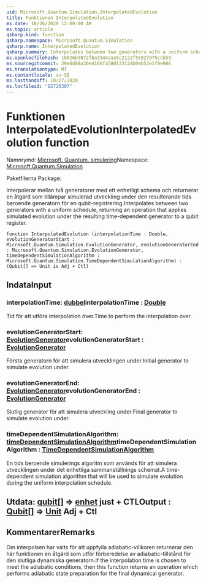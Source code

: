 ```yaml
---
uid: Microsoft.Quantum.Simulation.InterpolatedEvolution
title: Funktionen InterpolatedEvolution
ms.date: 10/26/2020 12:00:00 AM
ms.topic: article
qsharp.kind: function
qsharp.namespace: Microsoft.Quantum.Simulation
qsharp.name: InterpolatedEvolution
qsharp.summary: Interpolates between two generators with a uniform schedule, returning an operation that applies simulated evolution under the resulting time-dependent generator to a qubit register.
ms.openlocfilehash: 18026b9872f6a3344a1e5c2122f55927975ccb59
ms.sourcegitcommit: 29e0d88a30e4166fa580132124b0eb57e1f0e986
ms.translationtype: MT
ms.contentlocale: sv-SE
ms.lasthandoff: 10/27/2020
ms.locfileid: "92726307"
---
```

# <a name="interpolatedevolution-function"></a><span data-ttu-id="615a2-102">Funktionen InterpolatedEvolution</span><span class="sxs-lookup"><span data-stu-id="615a2-102">InterpolatedEvolution function</span></span>

<span data-ttu-id="615a2-103">Namnrymd: [Microsoft. Quantum. simulering](xref:Microsoft.Quantum.Simulation)</span><span class="sxs-lookup"><span data-stu-id="615a2-103">Namespace: [Microsoft.Quantum.Simulation](xref:Microsoft.Quantum.Simulation)</span></span>

<span data-ttu-id="615a2-104">Paketfilerna [](https://nuget.org/packages/)</span><span class="sxs-lookup"><span data-stu-id="615a2-104">Package: [](https://nuget.org/packages/)</span></span>


<span data-ttu-id="615a2-105">Interpolerar mellan två generatorer med ett enhetligt schema och returnerar en åtgärd som tillämpar simulerad utveckling under den resulterande tids beroende generatorn för en qubit-registrering.</span><span class="sxs-lookup"><span data-stu-id="615a2-105">Interpolates between two generators with a uniform schedule, returning an operation that applies simulated evolution under the resulting time-dependent generator to a qubit register.</span></span>

```qsharp
function InterpolatedEvolution (interpolationTime : Double, evolutionGeneratorStart : Microsoft.Quantum.Simulation.EvolutionGenerator, evolutionGeneratorEnd : Microsoft.Quantum.Simulation.EvolutionGenerator, timeDependentSimulationAlgorithm : Microsoft.Quantum.Simulation.TimeDependentSimulationAlgorithm) : (Qubit[] => Unit is Adj + Ctl)
```


## <a name="input"></a><span data-ttu-id="615a2-106">Indata</span><span class="sxs-lookup"><span data-stu-id="615a2-106">Input</span></span>

### <a name="interpolationtime--double"></a><span data-ttu-id="615a2-107">interpolationTime: [dubbel](xref:microsoft.quantum.lang-ref.double)</span><span class="sxs-lookup"><span data-stu-id="615a2-107">interpolationTime : [Double](xref:microsoft.quantum.lang-ref.double)</span></span>

<span data-ttu-id="615a2-108">Tid för att utföra interpolation över.</span><span class="sxs-lookup"><span data-stu-id="615a2-108">Time to perform the interpolation over.</span></span>


### <a name="evolutiongeneratorstart--evolutiongenerator"></a><span data-ttu-id="615a2-109">evolutionGeneratorStart: [EvolutionGenerator](xref:Microsoft.Quantum.Simulation.EvolutionGenerator)</span><span class="sxs-lookup"><span data-stu-id="615a2-109">evolutionGeneratorStart : [EvolutionGenerator](xref:Microsoft.Quantum.Simulation.EvolutionGenerator)</span></span>

<span data-ttu-id="615a2-110">Första generatorn för att simulera utvecklingen under.</span><span class="sxs-lookup"><span data-stu-id="615a2-110">Initial generator to simulate evolution under.</span></span>


### <a name="evolutiongeneratorend--evolutiongenerator"></a><span data-ttu-id="615a2-111">evolutionGeneratorEnd: [EvolutionGenerator](xref:Microsoft.Quantum.Simulation.EvolutionGenerator)</span><span class="sxs-lookup"><span data-stu-id="615a2-111">evolutionGeneratorEnd : [EvolutionGenerator](xref:Microsoft.Quantum.Simulation.EvolutionGenerator)</span></span>

<span data-ttu-id="615a2-112">Slutlig generator för att simulera utveckling under.</span><span class="sxs-lookup"><span data-stu-id="615a2-112">Final generator to simulate evolution under.</span></span>


### <a name="timedependentsimulationalgorithm--timedependentsimulationalgorithm"></a><span data-ttu-id="615a2-113">timeDependentSimulationAlgorithm: [timeDependentSimulationAlgorithm](xref:Microsoft.Quantum.Simulation.TimeDependentSimulationAlgorithm)</span><span class="sxs-lookup"><span data-stu-id="615a2-113">timeDependentSimulationAlgorithm : [TimeDependentSimulationAlgorithm](xref:Microsoft.Quantum.Simulation.TimeDependentSimulationAlgorithm)</span></span>

<span data-ttu-id="615a2-114">En tids beroende simulerings algoritm som används för att simulera utvecklingen under det enhetliga sammanställnings schemat.</span><span class="sxs-lookup"><span data-stu-id="615a2-114">A time-dependent simulation algorithm that will be used to simulate evolution during the uniform interpolation schedule.</span></span>



## <a name="output--qubit--unit-adj--ctl"></a><span data-ttu-id="615a2-115">Utdata: [qubit](xref:microsoft.quantum.lang-ref.qubit)[] => [enhet](xref:microsoft.quantum.lang-ref.unit) just + CTL</span><span class="sxs-lookup"><span data-stu-id="615a2-115">Output : [Qubit](xref:microsoft.quantum.lang-ref.qubit)[] => [Unit](xref:microsoft.quantum.lang-ref.unit) Adj + Ctl</span></span>



## <a name="remarks"></a><span data-ttu-id="615a2-116">Kommentarer</span><span class="sxs-lookup"><span data-stu-id="615a2-116">Remarks</span></span>

<span data-ttu-id="615a2-117">Om interpolsen har valts för att uppfylla adiabatic-villkoren returnerar den här funktionen en åtgärd som utför förberedelse av adiabatic-tillstånd för den slutliga dynamiska generatorn.</span><span class="sxs-lookup"><span data-stu-id="615a2-117">If the interpolation time is chosen to meet the adiabatic conditions, then this function returns an operation which performs adiabatic state preparation for the final dynamical generator.</span></span>